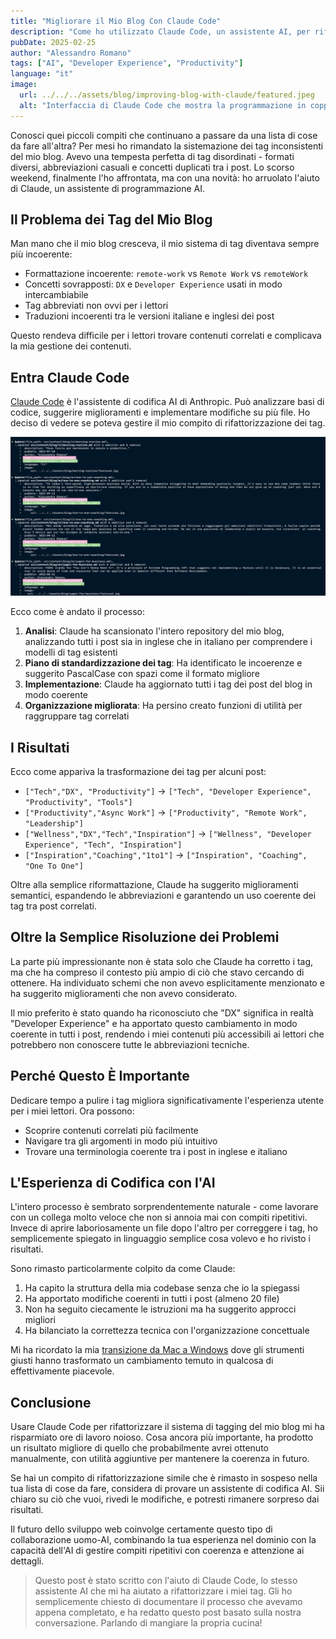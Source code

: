 ```yaml
---
title: "Migliorare il Mio Blog Con Claude Code"
description: "Come ho utilizzato Claude Code, un assistente AI, per rifattorizzare il sistema di tag del mio blog e migliorare l'organizzazione dei contenuti."
pubDate: 2025-02-25
author: "Alessandro Romano"
tags: ["AI", "Developer Experience", "Productivity"]
language: "it"
image:
  url: ../../../assets/blog/improving-blog-with-claude/featured.jpeg
  alt: "Interfaccia di Claude Code che mostra la programmazione in coppia con AI"
---
```


Conosci quei piccoli compiti che continuano a passare da una lista di cose da fare all'altra? Per mesi ho rimandato la sistemazione dei tag inconsistenti del mio blog. Avevo una tempesta perfetta di tag disordinati - formati diversi, abbreviazioni casuali e concetti duplicati tra i post. Lo scorso weekend, finalmente l'ho affrontata, ma con una novità: ho arruolato l'aiuto di Claude, un assistente di programmazione AI.

## Il Problema dei Tag del Mio Blog

Man mano che il mio blog cresceva, il mio sistema di tag diventava sempre più incoerente:

- Formattazione incoerente: `remote-work` vs `Remote Work` vs `remoteWork`
- Concetti sovrapposti: `DX` e `Developer Experience` usati in modo intercambiabile
- Tag abbreviati non ovvi per i lettori
- Traduzioni incoerenti tra le versioni italiane e inglesi dei post

Questo rendeva difficile per i lettori trovare contenuti correlati e complicava la mia gestione dei contenuti.

## Entra Claude Code

[Claude Code](https://www.anthropic.com/claude) è l'assistente di codifica AI di Anthropic. Può analizzare basi di codice, suggerire miglioramenti e implementare modifiche su più file. Ho deciso di vedere se poteva gestire il mio compito di rifattorizzazione dei tag.

![Interfaccia di Claude Code](../../../assets/blog/improving-blog-with-claude/claude-in-action.png)

Ecco come è andato il processo:

1. **Analisi**: Claude ha scansionato l'intero repository del mio blog, analizzando tutti i post sia in inglese che in italiano per comprendere i modelli di tag esistenti
2. **Piano di standardizzazione dei tag**: Ha identificato le incoerenze e suggerito PascalCase con spazi come il formato migliore
3. **Implementazione**: Claude ha aggiornato tutti i tag dei post del blog in modo coerente
4. **Organizzazione migliorata**: Ha persino creato funzioni di utilità per raggruppare tag correlati

## I Risultati

Ecco come appariva la trasformazione dei tag per alcuni post:

- `["Tech","DX", "Productivity"]` → `["Tech", "Developer Experience", "Productivity", "Tools"]`
- `["Productivity","Async Work"]` → `["Productivity", "Remote Work", "Leadership"]`
- `["Wellness","DX","Tech","Inspiration"]` → `["Wellness", "Developer Experience", "Tech", "Inspiration"]`
- `["Inspiration","Coaching","1to1"]` → `["Inspiration", "Coaching", "One To One"]`

Oltre alla semplice riformattazione, Claude ha suggerito miglioramenti semantici, espandendo le abbreviazioni e garantendo un uso coerente dei tag tra post correlati.

## Oltre la Semplice Risoluzione dei Problemi

La parte più impressionante non è stata solo che Claude ha corretto i tag, ma che ha compreso il contesto più ampio di ciò che stavo cercando di ottenere. Ha individuato schemi che non avevo esplicitamente menzionato e ha suggerito miglioramenti che non avevo considerato.

Il mio preferito è stato quando ha riconosciuto che "DX" significa in realtà "Developer Experience" e ha apportato questo cambiamento in modo coerente in tutti i post, rendendo i miei contenuti più accessibili ai lettori che potrebbero non conoscere tutte le abbreviazioni tecniche.

## Perché Questo È Importante

Dedicare tempo a pulire i tag migliora significativamente l'esperienza utente per i miei lettori. Ora possono:
- Scoprire contenuti correlati più facilmente
- Navigare tra gli argomenti in modo più intuitivo
- Trovare una terminologia coerente tra i post in inglese e italiano

## L'Esperienza di Codifica con l'AI

L'intero processo è sembrato sorprendentemente naturale - come lavorare con un collega molto veloce che non si annoia mai con compiti ripetitivi. Invece di aprire laboriosamente un file dopo l'altro per correggere i tag, ho semplicemente spiegato in linguaggio semplice cosa volevo e ho rivisto i risultati.

Sono rimasto particolarmente colpito da come Claude:
1. Ha capito la struttura della mia codebase senza che io la spiegassi
2. Ha apportato modifiche coerenti in tutti i post (almeno 20 file)
3. Non ha seguito ciecamente le istruzioni ma ha suggerito approcci migliori
4. Ha bilanciato la correttezza tecnica con l'organizzazione concettuale

Mi ha ricordato la mia [transizione da Mac a Windows](/posts/it/mac-to-windows) dove gli strumenti giusti hanno trasformato un cambiamento temuto in qualcosa di effettivamente piacevole.

## Conclusione

Usare Claude Code per rifattorizzare il sistema di tagging del mio blog mi ha risparmiato ore di lavoro noioso. Cosa ancora più importante, ha prodotto un risultato migliore di quello che probabilmente avrei ottenuto manualmente, con utilità aggiuntive per mantenere la coerenza in futuro.

Se hai un compito di rifattorizzazione simile che è rimasto in sospeso nella tua lista di cose da fare, considera di provare un assistente di codifica AI. Sii chiaro su ciò che vuoi, rivedi le modifiche, e potresti rimanere sorpreso dai risultati.

Il futuro dello sviluppo web coinvolge certamente questo tipo di collaborazione uomo-AI, combinando la tua esperienza nel dominio con la capacità dell'AI di gestire compiti ripetitivi con coerenza e attenzione ai dettagli.

> Questo post è stato scritto con l'aiuto di Claude Code, lo stesso assistente AI che mi ha aiutato a rifattorizzare i miei tag. Gli ho semplicemente chiesto di documentare il processo che avevamo appena completato, e ha redatto questo post basato sulla nostra conversazione. Parlando di mangiare la propria cucina!
